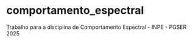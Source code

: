 # comportamento_espectral
Trabalho para a disciplina de Comportamento Espectral - INPE - PGSER 2025
